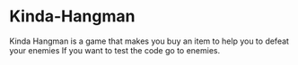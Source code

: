 # Kinda-Hangman
Kinda Hangman is a game that makes you buy an item to help you to defeat your enemies
If you want to test the code go to enemies.
